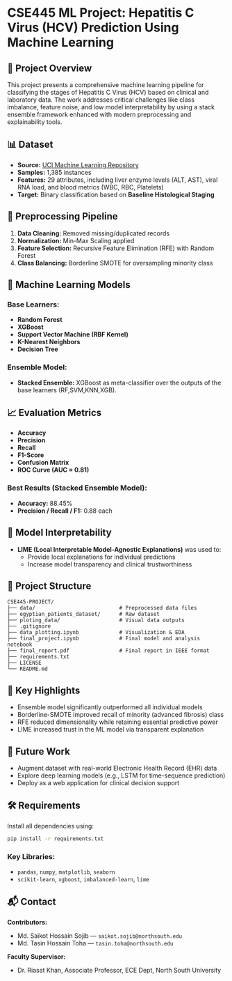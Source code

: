 # CSE445 ML Project: Hepatitis C Virus (HCV) Prediction Using Machine Learning

## 📌 Project Overview

This project presents a comprehensive machine learning pipeline for classifying the stages of Hepatitis C Virus (HCV) based on clinical and laboratory data. The work addresses critical challenges like class imbalance, feature noise, and low model interpretability by using a stack ensemble framework enhanced with modern preprocessing and explainability tools.

## 📊 Dataset

- **Source:** [UCI Machine Learning Repository](https://archive.ics.uci.edu/dataset/503/hepatitis+c+virus+hcv+for+egyptian+patients)
- **Samples:** 1,385 instances
- **Features:** 29 attributes, including liver enzyme levels (ALT, AST), viral RNA load, and blood metrics (WBC, RBC, Platelets)
- **Target:** Binary classification based on **Baseline Histological Staging**

## 🔄 Preprocessing Pipeline

1. **Data Cleaning:** Removed missing/duplicated records
2. **Normalization:** Min-Max Scaling applied
3. **Feature Selection:** Recursive Feature Elimination (RFE) with Random Forest
4. **Class Balancing:** Borderline SMOTE for oversampling minority class

## 🤖 Machine Learning Models

### Base Learners:
- **Random Forest**
- **XGBoost**
- **Support Vector Machine (RBF Kernel)**
- **K-Nearest Neighbors**
- **Decision Tree**

### Ensemble Model:
- **Stacked Ensemble:** XGBoost as meta-classifier over the outputs of the base learners (RF,SVM,KNN,XGB).

## 📈 Evaluation Metrics

- **Accuracy**
- **Precision**
- **Recall**
- **F1-Score**
- **Confusion Matrix**
- **ROC Curve (AUC = 0.81)**

### Best Results (Stacked Ensemble Model):
- **Accuracy:** 88.45%
- **Precision / Recall / F1:** 0.88 each

## 🧠 Model Interpretability

- **LIME (Local Interpretable Model-Agnostic Explanations)** was used to:
  - Provide local explanations for individual predictions
  - Increase model transparency and clinical trustworthiness

## 📁 Project Structure

```
CSE445-PROJECT/
├── data/                           # Preprocessed data files
├── egyptian_patients_dataset/      # Raw dataset
├── ploting_data/                   # Visual data outputs
├── .gitignore
├── data_plotting.ipynb             # Visualization & EDA
├── final_project.ipynb             # Final model and analysis notebook
├── final_report.pdf                # Final report in IEEE format
├── requirements.txt
├── LICENSE
└── README.md
```

## 📌 Key Highlights

- Ensemble model significantly outperformed all individual models
- Borderline-SMOTE improved recall of minority (advanced fibrosis) class
- RFE reduced dimensionality while retaining essential predictive power
- LIME increased trust in the ML model via transparent explanation

## 🔭 Future Work

- Augment dataset with real-world Electronic Health Record (EHR) data
- Explore deep learning models (e.g., LSTM for time-sequence prediction)
- Deploy as a web application for clinical decision support

## 🛠️ Requirements

Install all dependencies using:

```bash
pip install -r requirements.txt
```

### Key Libraries:
- `pandas`, `numpy`, `matplotlib`, `seaborn`
- `scikit-learn`, `xgboost`, `imbalanced-learn`, `lime`

## 📬 Contact

**Contributors:**
- Md. Saikot Hossain Sojib — `saikot.sojib@northsouth.edu`
- Md. Tasin Hossain Toha — `tasin.toha@northsouth.edu`

**Faculty Supervisor:**
- Dr. Riasat Khan, Associate Professor, ECE Dept, North South University